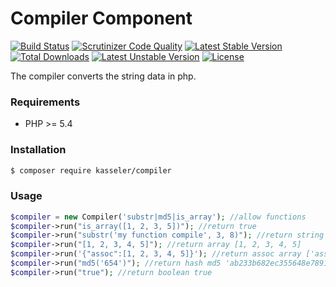 Compiler Component
=======
[![Build Status](https://scrutinizer-ci.com/g/RobinCK/compiler/badges/build.png?b=master)](https://scrutinizer-ci.com/g/RobinCK/compiler/build-status/master)
[![Scrutinizer Code Quality](https://scrutinizer-ci.com/g/RobinCK/compiler/badges/quality-score.png?b=master)](https://scrutinizer-ci.com/g/RobinCK/compiler/?branch=master)
[![Latest Stable Version](https://poser.pugx.org/kasseler/compiler/v/stable.svg)](https://packagist.org/packages/kasseler/config) 
[![Total Downloads](https://poser.pugx.org/kasseler/compiler/downloads.svg)](https://packagist.org/packages/kasseler/compiler) 
[![Latest Unstable Version](https://poser.pugx.org/kasseler/compiler/v/unstable.svg)](https://packagist.org/packages/kasseler/compiler) 
[![License](https://poser.pugx.org/kasseler/compiler/license.svg)](https://packagist.org/packages/kasseler/compiler)

The compiler converts the string data in php.

### Requirements
 - PHP >= 5.4
 
### Installation
```sh
$ composer require kasseler/compiler
```

### Usage
```php
$compiler = new Compiler('substr|md5|is_array'); //allow functions
$compiler->run("is_array([1, 2, 3, 5])"); //return true
$compiler->run("substr('my function compile', 3, 8)"); //return string 'function'
$compiler->run("[1, 2, 3, 4, 5]"); //return array [1, 2, 3, 4, 5]
$compiler->run('{"assoc":[1, 2, 3, 4, 5]}'); //return assoc array ['assoc' => [1, 2, 3, 4, 5]]
$compiler->run("md5('654')"); //return hash md5 'ab233b682ec355648e7891e66c54191b'
$compiler->run("true"); //return boolean true
```
